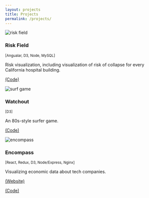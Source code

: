 ```yaml
---
layout: projects
title: Projects
permalink: /projects/
---
```

<section class="project">
  <div class="project-image">
    <img src="{{ site.baseurl }}assets/riskField.jpg" alt="risk field" >
  </div>
  <section class="project-description">
    <h3>Risk Field</h3>
    <p><small>[Angualar, D3, Node, MySQL]</small></p>
    <p>Risk visualization, including visualization of risk of collapse for every
    California hospital building.</p>
    <p><a href="https:\//github.com/aaronnorby/riskField">(Code)</a></p>
  </section>
</section>

<section class="project">
  <div class="project-image">
    <img src="{{ site.baseurl }}assets/surfsUp.jpg" alt="surf game" >
  </div>
  <section class="project-description">
    <h3>Watchout</h3> 
    <p><small>[D3]</small></p>
    <p>An 80s-style surfer game.</p>
    <p><a href="https:\//github.com/aaronnorby/watchout">(Code)</a></p>
  </section>
</section>

<section class="project">
  <div class="project-image">
    <img src="{{ site.baseurl }}assets/encompass.jpg" alt="encompass" >
  </div>
  <section class="project-description">
    <h3>Encompass</h3> 
    <p><small>[React, Redux, D3, Node/Express, Nginx]</small></p>
    <p>Visualizing economic data about tech companies.</p>
    <p><a href="http:\//encompass.space/">(Website)</a></p>
    <p><a href="https:\//github.com/EncompassHR/Encompass">(Code)</a></p>
  </section>  
</section>
